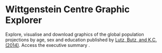 Wittgenstein Centre Graphic Explorer
====================================

Explore, visualise and download graphics of the global population projections by age, sex and education published by <a href="http://ukcatalogue.oup.com/product/9780198703167.do" target="_blank">Lutz, Butz, and K.C. (2014)</a>. Access the executive summary <a href="http://www.iiasa.ac.at/publication/more_XO-14-031.php" target="_blank"><i class="fa fa-external-link"></i></a>.
